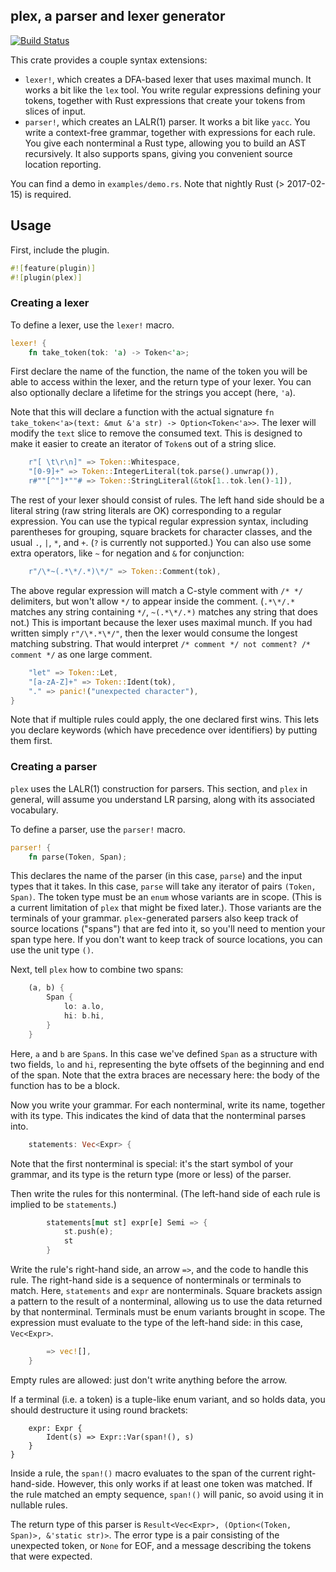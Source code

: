 ## plex, a parser and lexer generator

[![Build Status](https://travis-ci.org/goffrie/plex.png)](https://travis-ci.org/goffrie/plex)

This crate provides a couple syntax extensions:

- `lexer!`, which creates a DFA-based lexer that uses maximal munch.  It works
  a bit like the `lex` tool.  You write regular expressions defining your
  tokens, together with Rust expressions that create your tokens from slices of
  input.
- `parser!`, which creates an LALR(1) parser.  It works a bit like `yacc`.  You
  write a context-free grammar, together with expressions for each rule.  You
  give each nonterminal a Rust type, allowing you to build an AST recursively.
  It also supports spans, giving you convenient source location reporting.

You can find a demo in `examples/demo.rs`. Note that nightly Rust (> 2017-02-15) is required.

## Usage

First, include the plugin.

```rust
#![feature(plugin)]
#![plugin(plex)]
```

### Creating a lexer

To define a lexer, use the `lexer!` macro.

```rust
lexer! {
    fn take_token(tok: 'a) -> Token<'a>;
```

First declare the name of the function, the name of the token you will be able
to access within the lexer, and the return type of your lexer. You can also
optionally declare a lifetime for the strings you accept (here, `'a`).

Note that this will declare a function with the actual signature
`fn take_token<'a>(text: &mut &'a str) -> Option<Token<'a>>`. The lexer will
modify the `text` slice to remove the consumed text. This is designed to make
it easier to create an iterator of `Token`s out of a string slice.

```rust
    r"[ \t\r\n]" => Token::Whitespace,
    "[0-9]+" => Token::IntegerLiteral(tok.parse().unwrap()),
    r#""[^"]*""# => Token::StringLiteral(&tok[1..tok.len()-1]),
```

The rest of your lexer should consist of rules. The left hand side should be a
literal string (raw string literals are OK) corresponding to a regular
expression. You can use the typical regular expression syntax, including
parentheses for grouping, square brackets for character classes, and the usual
`.`, `|`, `*`, and `+`. (`?` is currently not supported.) You can also use
some extra operators, like `~` for negation and `&` for conjunction:

```rust
    r"/\*~(.*\*/.*)\*/" => Token::Comment(tok),
```

The above regular expression will match a C-style comment with `/* */`
delimiters, but won't allow `*/` to appear inside the comment. (`.*\*/.*`
matches any string containing `*/`, `~(.*\*/.*)` matches any string that does
not.) This is important because the lexer uses maximal munch. If you had
written simply `r"/\*.*\*/"`, then the lexer would consume the longest matching
substring.  That would interpret `/* comment */ not comment? /* comment */` as
one large comment.

```rust
    "let" => Token::Let,
    "[a-zA-Z]+" => Token::Ident(tok),
    "." => panic!("unexpected character"),
}
```

Note that if multiple rules could apply, the one declared first wins. This lets
you declare keywords (which have precedence over identifiers) by putting them
first.

### Creating a parser

`plex` uses the LALR(1) construction for parsers. This section, and `plex` in
general, will assume you understand LR parsing, along with its associated
vocabulary.

To define a parser, use the `parser!` macro.

```rust
parser! {
    fn parse(Token, Span);
```

This declares the name of the parser (in this case, `parse`) and the input
types that it takes. In this case, `parse` will take any iterator of pairs
`(Token, Span)`. The token type must be an `enum` whose variants are in scope.
(This is a current limitation of `plex` that might be fixed later.). Those
variants are the terminals of your grammar. `plex`-generated parsers also keep
track of source locations ("spans") that are fed into it, so you'll need to
mention your span type here. If you don't want to keep track of source
locations, you can use the unit type `()`.

Next, tell `plex` how to combine two spans:

```rust
    (a, b) {
        Span {
            lo: a.lo,
            hi: b.hi,
        }
    }
```

Here, `a` and `b` are `Span`s.  In this case we've defined `Span` as a
structure with two fields, `lo` and `hi`, representing the byte offsets of the
beginning and end of the span. Note that the extra braces are necessary here:
the body of the function has to be a block.

Now you write your grammar. For each nonterminal, write its name, together with
its type. This indicates the kind of data that the nonterminal parses into.

```rust
    statements: Vec<Expr> {
```

Note that the first nonterminal is special: it's the start symbol of your
grammar, and its type is the return type (more or less) of the parser.

Then write the rules for this nonterminal. (The left-hand side of each rule is
implied to be `statements`.)

```rust
        statements[mut st] expr[e] Semi => {
            st.push(e);
            st
        }
```

Write the rule's right-hand side, an arrow `=>`, and the code to handle this
rule. The right-hand side is a sequence of nonterminals or terminals to match.
Here, `statements` and `expr` are nonterminals. Square brackets assign a pattern
to the result of a nonterminal, allowing us to use the data returned by that
nonterminal. Terminals must be enum variants brought in scope. The expression
must evaluate to the type of the left-hand side: in this case, `Vec<Expr>`.

```rust
        => vec![],
    }
```

Empty rules are allowed: just don't write anything before the arrow.

If a terminal (i.e. a token) is a tuple-like enum variant, and so holds data,
you should destructure it using round brackets:

```
    expr: Expr {
        Ident(s) => Expr::Var(span!(), s)
    }
}
```

Inside a rule, the `span!()` macro evaluates to the span of the current
right-hand-side. However, this only works if at least one token was matched. If
the rule matched an empty sequence, `span!()` will panic, so avoid using it in
nullable rules.

The return type of this parser is
`Result<Vec<Expr>, (Option<(Token, Span)>, &'static str)>`. The error type is a
pair consisting of the unexpected token, or `None` for EOF, and a message
describing the tokens that were expected.
